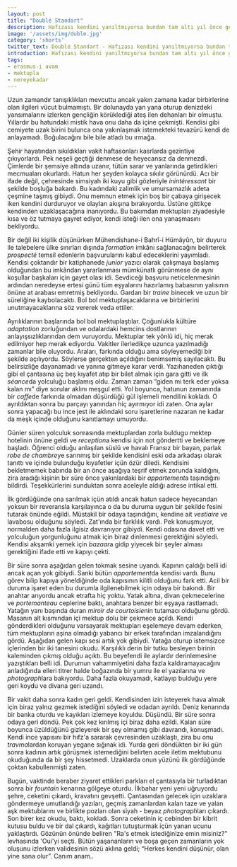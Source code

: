 ```yaml
---
layout: post
title: "Doublé Standart"
description: Hafızası kendini yanıltmıyorsa bundan tam altı yıl önce gece gibi mar saçlı bir dilber ilen meşk halindeydi.
image: '/assets/img/duble.jpg'
category: 'shorts'
twitter_text: Doublé Standart - Hafızası kendini yanıltmıyorsa bundan tam altı yıl önce gece gibi mar saçlı bir dilber ilen meşk halindeydi.
introduction: Hafızası kendini yanıltmıyorsa bundan tam altı yıl önce gece gibi mar saçlı bir dilber ilen meşk halindeydi.
tags:
- erasmus-i avam
- mektupla
- nereyekadar
---
```


Uzun zamandır tanışıklıkları mevcuttu ancak yakın zamana kadar birbirlerine olan ilgileri vücut bulmamıştı. Bir dolunayda yan yana oturup denizdeki yansımalarını izlerken gençliğin körüklediği ateş ilen dehanları bir olmuştu. Yıllardır bu hatundaki mistik hava onu daha da içine çekmişti. Kendisi gibi cemiyete uzak birini bulunca ona yakınlaşmak istemekteki tevazürü kendi de anlayamadı. Boğulacağını bile bile atladı bu ırmağa.

Şehir hayatından sıkıldıkları vakit haftasonları kasrlarda gezintiye çıkıyorlardı. Pek neşeli geçtiği denmese de heyecansız da denmezdi. Çimlerde bir şemsiye altında uzanır, tütün sarar ve yanlarında getirdikleri mecmuaları okurlardı. Hatun her şeyden kolayca sıkılır görünürdü. Acı bir ifade değil, çehresinde simsiyah iki kuyu gibi gözleriyle <em>inintéressant</em> bir şekilde boşluğa bakardı. Bu kadındaki zalimlik ve umursamazlık adeta çeşmine taşmış gibiydi. Onu memnun etmek için boş bir çabaya girişecek iken kendini durduruyor ve olayları akışına bırakıyordu. Üstüne gittikçe kendinden uzaklaşacağına inanıyordu. Bu bakımdan mektupları ziyadesiyle kısa ve öz tutmaya gayret ediyor, kendi isteği ilen ona yanaşmasını bekliyordu.

Bir değil iki kişilik düşünürken Mühendishane-i Bahrî-i Hümâyûn, bir duyuru ile talebelere ülke sınırları dışında <em>formation</em> imkânı sağlanacağını belirterek <em>prospecté</em> temsil edenlerin başvurularını kabul edeceklerini yayımladı. Kendisi çoktandır bir katiphanede <em>junior</em> yazıcı olarak çalışmaya başlamış olduğundan bu imkândan yararlanması mümkünatlı görünmese de aynı koşullar başkaları için gayet olası idi. Sevdiceği başvuru neticelenmesinin ardından neredeyse ertesi günü tüm eşyalarını hazırlamış babasının yalısının önüne at arabası emretmiş bekliyordu. Gardan bir <em>traine</em> binecek ve uzun bir süreliğine kaybolacaktı. Bol bol mektuplaşacaklarına ve birbirlerini unutmayacaklarına söz vererek veda ettiler.

Ayrılıklarının başlarında bol bol mektuplaştılar. Çoğunlukla kültüre <em>adaptation</em> zorluğundan ve odalardaki hemcins dostlarının anlayışsızlıklarından dem vuruyordu. Mektuplar tek yönlü idi, hiç merak edilmiyor hep merak ediyordu. Vakitler ilerledikçe uzunca yazılmadığı zamanlar bile oluyordu. Araları, farkında olduğu ama söyleyemediği bir şekilde açılıyordu. Söylerse gerçekten açıldığını benimsemiş sayılacaktı. Bu belirsizliğe dayanamadı ve yanına gitmeye karar verdi. Yazıhaneden çıktığı gibi el çantasına üç beş kıyafet atıp bir bilet almak için gara gitti ve ilk <em>séance</em>da yolculuğu başlamış oldu. Zaman zaman “giden mi terk eder yoksa kalan mı” diye sorular aklını meşgul etti. Yol boyunca, hatunun zamanında bir <em>caffe</em>de farkında olmadan düşürdüğü gül işlemeli mendilini kokladı. O ayrıldıktan sonra bu parçayı yanından hiç ayırmıyor idi zaten. Ona aylar sonra yapacağı bu ince jest ile aklındaki soru işaretlerine nazaran ne kadar da meşk içinde olduğunu kanıtlamayı umuyordu.

Günler süren yolculuk sonrasında mektuplardan zorla buldugu mektep hotelinin önüne geldi ve <em>reception</em>a kendisi için not göndertti ve beklemeye başladı. Öğrenci olduğu anlaşılan süslü ve havalı Fransız bir bayan, parlak <em>robe de chambre</em>ye sarınmış bir şekilde kendisini eski oda arkadaşı olarak tanıttı ve içinde bulunduğu kıyafetler içün özür diledi. Kendisini bekletmemek babında bir an önce aşağıya teşrif etmek zorunda kaldığını, zira aradığı kişinin bir süre önce yakınlardaki bir <em>appartement</em>a taşındığını bildirdi. Teşekkürlerini sunduktan sonra aceleyle aldığı adrese intikal etti.

İlk gördüğünde ona sarılmak içün atıldı ancak hatun sadece heyecandan yoksun bir reveransla karşılayınca o da bu duruma uygun bir şekilde fesini tutarak önünde eğildi. Müstakil bir odaya taşındığını, kendine ait <em>vestiaire</em> ve lavabosu olduğunu söyledi. Zat'ında bir farklılık vardı. Pek konuşmuyor, normalden daha fazla ilgisiz davranıyor gibiydi. Kendi odasına davet etti ve yolculuğun yorgunluğunu atmak için biraz dinlenmesi gerektiğini söyledi. Kendisi akşamki yemek için <em>bazaar</em>a gidip yiyecek bir şeyler alması gerektiğini ifade etti ve kapıyı çekti.

Bir süre sonra aşağıdan gelen tokmak sesine uyandı. Kapının çaldığı belli idi ancak açan yok gibiydi. Sanki bütün <em>appartement</em>da kendisi vardı. Bunu görev bilip kapıya yöneldiğinde oda kapısının kilitli olduğunu fark etti. Acil bir duruma işaret eden bu durumla ilgilenebilmek için odaya bir bakındı. Bir anahtar arıyordu ancak etrafta hiç yoktu. Yatak altına, divan çekmecelerine ve <em>portemanteau</em> ceplerine baktı, anahtara benzer bir eşyaya rastlamadı. Yatağın yanı başında duran <em>miroir de courtoisie</em>nin tutamacı olduğunu gördü. Masanın alt kısmından içi mektup dolu bir çekmece açıldı. Kendi gönderdikleri olduğunu varsayarak mektupları eşelemeye devam ederken, tüm mektupların aşina olmadığı yabancı bir erkek tarafından imzalandığını gördü. Aşağıdan gelen kapı sesi artık yok gibiydi. Yatağa oturup istemsizce içlerinden bir iki tanesini okudu. Karşılıklı derin bir tutku besleyen birinin kaleminden çıkmış olduğu açıktı. Bu beyefendi ile aylardır derinlemesine yazıştıkları belli idi. Durumun vahammiyetini daha fazla kaldıramayacağını anladığında elleri titrer halde boğazında bir yumru ile el yazılarına ve <em>photograph</em>lara bakıyordu. Daha fazla okuyamadı, katlayıp bulduğu yere geri koydu ve divana geri uzandı.

Bir vakit daha sonra kadın geri geldi. Kendisinden izin isteyerek hava almak için biraz yalnız gezmek istediğini söyledi ve odadan ayrıldı. Deniz kenarında bir banka oturdu ve kayıkları izlemeye koyuldu. Düşündü. Bir süre sonra odaya geri döndü. Pek çok kez kırılmış içi biraz daha ezildi. Kalan süre boyunca üzüldüğünü gizleyerek bir şey olmamış gibi davrandı, konuşmadı. Kendi ince yapısını bir hıfz'a sararak çevresinden uzaklaştı, zira bu onu <em>travma</em>lardan koruyan yegane sığınak idi. Yurda geri döndükten bir iki gün sonra kadının artık görüşmek istemediğini belirten acele iletim mektubunu okuduğunda da bir şey hissetmedi. Uzaklarda onun yüzünü ilk gördüğünde çoktan kabullenmişti zaten.

Bugün, vaktinde beraber ziyaret ettikleri parkları el çantasıyla bir turladıktan sonra bir <em>fountain</em> kenarına gölgeye oturdu. İlkbahar yeni yeni uğruyordu şehre, ceketini çıkardı, kravatını gevşetti. Çantasından gelecek için uzaklara göndermeye umutlandığı yazıları, geçmiş zamanlardan kalan taze ve yalan aşk mektublarını ve birlikte pozları olan siyah - beyaz <em>photograph</em>ları çıkardı. Son birer kez okudu, baktı, kokladı. Sonra ceketinin iç cebinden bir kibrit kutusu buldu ve bir dal çıkardı, kağıtları tutuşturmak içün yanan ucunu yaklaştırdı. Gözünün önünde beliren "Ra's etmek istediğinize emin misiniz?" levhasında 'Oui'yi seçti. Bütün yaşananların ve boşa geçen zamanların yok oluşunu izlerken validesinin sözü aklına geldi; “Herkes kendini düşünür, olan yine sana olur”. Canım anam..
